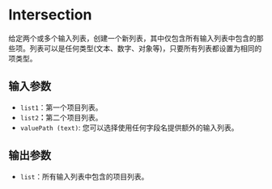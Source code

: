 # Intersection

给定两个或多个输入列表，创建一个新列表，其中仅包含所有输入列表中包含的那些项。列表可以是任何类型(文本、数字、对象等)，只要所有列表都设置为相同的项类型。

## 输入参数

- `list1`：第一个项目列表。
- `list2`<strong>：</strong>第二个项目列表。
- `valuePath (text)`: 您可以选择使用任何字段名提供额外的输入列表。

## 输出参数

- `list`：所有输入列表中包含的项目列表。
